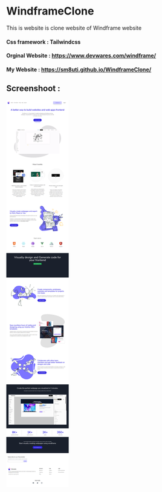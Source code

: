 # WindframeClone 
This is website is clone website of Windframe website 

#### Css framework : Tailwindcss 

#### Orginal Website : https://www.devwares.com/windframe/
#### My Website : https://sm8uti.github.io/WindframeClone/

## Screenshoot :
<img src="screenshot-localhost_3000-2022.05.28-19_43_10.png">
